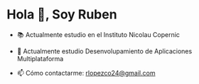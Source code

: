 # Hola 👋, Soy Ruben





- 📚 Actualmente estudio en el Instituto Nicolau Copernic

- 🌱 Actualmente estudio Desenvolupamiento de Aplicaciones Multiplataforma

- 📫 Cómo contactarme: rlopezco24@gmail.com


